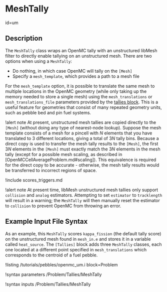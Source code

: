 # MeshTally
  id=um

## Description

The `MeshTally` class wraps an OpenMC tally with an unstructured libMesh filter to directly enable tallying on an unstructured mesh.
There are two options when using a `MeshTally`:

- Do nothing, in which case OpenMC will tally on the `[Mesh]`
- Specify a `mesh_template`, which provides a path to a mesh file

For the `mesh_template` option, it is possible
to translate the same mesh to multiple locations in the OpenMC geometry
(while only taking up the memory needed to store a single mesh) using
the `mesh_translations` or `mesh_translations_file` parameters provided by
the [tallies block](AddTallyAction.md). This is a useful feature for
geometries that consist of many repeated geometry units, such as pebble bed and pin fuel
systems.

!alert note
At present, unstructured mesh tallies are copied directly to the `[Mesh]` (without
doing any type of nearest-node lookup).
Suppose the mesh template consists of a mesh for a pincell with $N$ elements
that you have translated to 3 different locations, giving a total of $3N$ tally
bins. Because a direct copy is used to transfer the mesh tally results to the `[Mesh]`,
the first $3N$ elements in the `[Mesh]` must exactly match the $3N$ elements in
the mesh tally (except for a possible mesh scaling, as described in [OpenMCCellAverageProblem.md#scaling]).
This equivalence is required for the direct copy to be accurate - otherwise, the
mesh tally results would be transferred to incorrect regions of space.

!include scores_triggers.md

!alert note
At present time, libMesh unstructured mesh tallies only support `collision` and `analog` estimators. Attempting to set `estimator`
to `tracklength` will result in a warning; the `MeshTally` will then manually reset the estimator to `collision` to prevent OpenMC from
throwing an error.

## Example Input File Syntax

As an example, this `MeshTally` scores `kappa_fission` (the default tally score) on the unstructured mesh
found in `mesh_in.e` and stores it in a variable called `heat_source`. The `[Tallies]` block adds three
`MeshTally` classes, each one located at a different point specified in `mesh_translations` which corresponds
to the centroid of a fuel pebble.

!listing /tutorials/pebbles/openmc_um.i
  block=Problem

!syntax parameters /Problem/Tallies/MeshTally

!syntax inputs /Problem/Tallies/MeshTally
